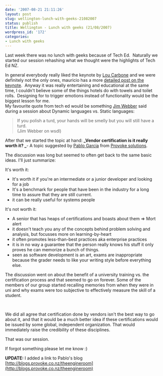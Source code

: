 ```yaml
---
date: '2007-08-21 21:11:26'
layout: post
slug: wellington-lunch-with-geeks-21082007
status: publish
title: Wellington - Lunch with geeks (21/08/2007)
wordpress_id: '172'
categories:
- Lunch with geeks
---
```


Last week there was no lunch with geeks because of Tech Ed.  Naturally we started our session rehashing what we thought were the highlights of Tech Ed NZ.

In general everybody really liked the keynote by [Lou Carbone](http://www.expeng.com/lou-carbone.htm) and we were definitely not the only ones, mauricio has a more [detailed post on the keynote](http://www.geekzone.co.nz/teched/3539).  Anyway it was really entertaining and educational at the same time, I couldn't believe some of the things hotels do with towels and toilet rolls.  Designing for to trigger emotions instead of functionality would be the biggest lesson for me.   
My favourite quote from tech ed would be something [Jim Webber](http://jim.webber.name/) said during a session about Dynamic languages vs. Static languages: 

> If you polish a turd, your hands will be smelly but you will still have a turd.   
(Jim Webber on wsdl)

After that we started the topic at hand: **_Vendor certification is it really worth it? _**- A topic suggested by [Pablo Garcia](http://blogs.provoke.co.nz/theengineroom) from [Provoke solutions](http://provoke.co.nz/).

The discussion was long but seemed to often get back to the same basic ideas. I'll just summarize:

It's worth it:

  * It's worth it if you're an intermediate or a junior developer and looking for a job  
  * It's a benchmark for people that have been in the industry for a long time to assure that they are still current.  
  * it can be really useful for systems people

It's not worth it:

  * A senior that has heaps of certifications and boasts about them => Mort alert  
  * it doesn't teach you any of the concepts behind problem solving and analysis, but focusses more on learning-by-heart  
  * it often promotes less-than-best practices aka enterprise practices  
  * it is in no way a guarantee that the person really knows his stuff it only proves he can memorize a bunch of things.  
  * seen as software development is an art, exams are inappropriate because the grader needs to like your writing style before everything else.

The discussion went on about the benefit of a university training vs. the certification process and that seemed to go on forever. Some of the members of our group started recalling memories from when they were in uni and why exams were too subjective to effectively measure the skill of a student.

 

We did all agree that certification done by vendors isn't the best way to go about it, and that it would be a much better idea if these certifications would be issued by some global, independent organization. That would immediately raise the credibility of these disciplines. 

That was our session.

If forgot something please let me know :)

**UPDATE:** I added a link to Pablo's blog [http://blogs.provoke.co.nz/theengineroom](http://blogs.provoke.co.nz/theengineroom)
